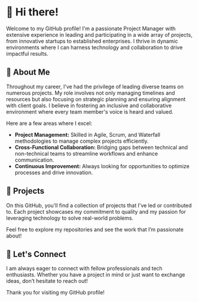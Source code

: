# 👋 Hi there!

Welcome to my GitHub profile! I'm a passionate Project Manager with extensive experience in leading and participating in a wide array of projects, from innovative startups to established enterprises. I thrive in dynamic environments where I can harness technology and collaboration to drive impactful results.

## 🚀 About Me

Throughout my career, I've had the privilege of leading diverse teams on numerous projects. My role involves not only managing timelines and resources but also focusing on strategic planning and ensuring alignment with client goals. I believe in fostering an inclusive and collaborative environment where every team member's voice is heard and valued.

Here are a few areas where I excel:
- **Project Management:** Skilled in Agile, Scrum, and Waterfall methodologies to manage complex projects efficiently.
- **Cross-Functional Collaboration:** Bridging gaps between technical and non-technical teams to streamline workflows and enhance communication.
- **Continuous Improvement:** Always looking for opportunities to optimize processes and drive innovation.

## 📂 Projects

On this GitHub, you'll find a collection of projects that I've led or contributed to. Each project showcases my commitment to quality and my passion for leveraging technology to solve real-world problems. 

Feel free to explore my repositories and see the work that I’m passionate about!

## 🌱 Let's Connect

I am always eager to connect with fellow professionals and tech enthusiasts. Whether you have a project in mind or just want to exchange ideas, don’t hesitate to reach out!

Thank you for visiting my GitHub profile!
